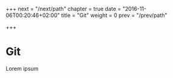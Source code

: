 +++
next = "/next/path"
chapter = true
date = "2016-11-06T00:20:46+02:00"
title = "Git"
weight = 0
prev = "/prev/path"

+++
# Git

Lorem ipsum
